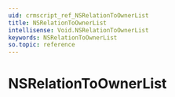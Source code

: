 ```yaml
---
uid: crmscript_ref_NSRelationToOwnerList
title: NSRelationToOwnerList
intellisense: Void.NSRelationToOwnerList
keywords: NSRelationToOwnerList
so.topic: reference
---
```


# NSRelationToOwnerList
